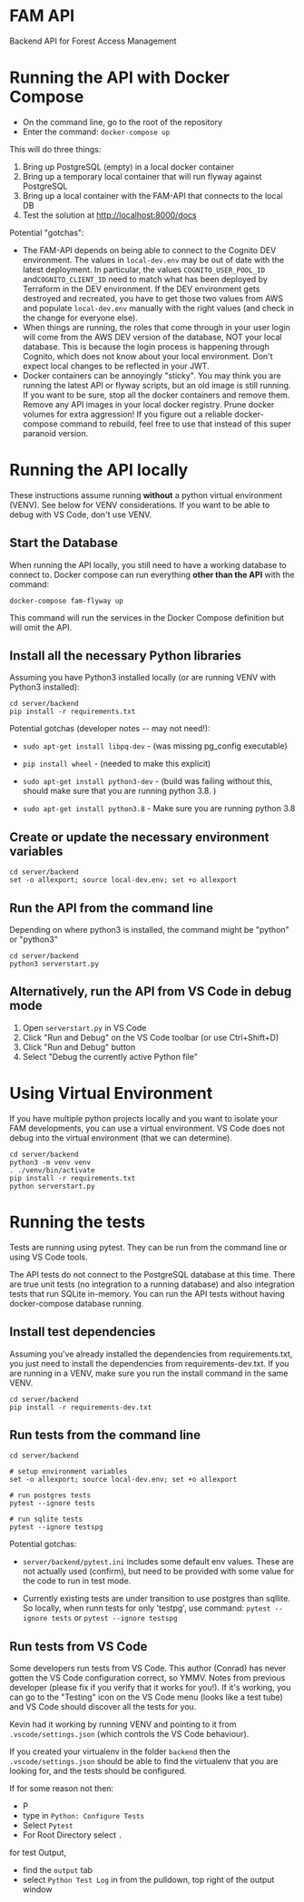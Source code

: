 # FAM API

Backend API for Forest Access Management

# Running the API with Docker Compose

* On the command line, go to the root of the repository
* Enter the command: `docker-compose up`

This will do three things:

1. Bring up PostgreSQL (empty) in a local docker container
2. Bring up a temporary local container that will run flyway against PostgreSQL
3. Bring up a local container with the FAM-API that connects to the local DB
4. Test the solution at <http://localhost:8000/docs>

Potential "gotchas":

* The FAM-API depends on being able to connect to the Cognito DEV environment. The values in `local-dev.env` may be out of date with the latest deployment. In particular, the values `COGNITO_USER_POOL_ID` and`COGNITO_CLIENT_ID` need to match what has been deployed by Terraform in the DEV environment. If the DEV environment gets destroyed and recreated, you have to get those two values from AWS and populate `local-dev.env` manually with the right values (and check in the change for everyone else).
* When things are running, the roles that come through in your user login will come from the AWS DEV version of the database, NOT your local database. This is because the login process is happening through Cognito, which does not know about your local environment. Don't expect local changes to be reflected in your JWT.
* Docker containers can be annoyingly "sticky". You may think you are running the latest API or flyway scripts, but an old image is still running. If you want to be sure, stop all the docker containers and remove them. Remove any API images in your local docker registry. Prune docker volumes for extra aggression! If you figure out a reliable docker-compose command to rebuild, feel free to use that instead of this super paranoid version.

# Running the API locally

These instructions assume running **without** a python virtual environment (VENV). See below for VENV considerations. If you want to be able to debug with VS Code, don't use VENV.

## Start the Database

When running the API locally, you still need to have a working database to connect to. Docker compose can run everything **other than the API** with the command:

`docker-compose fam-flyway up`

This command will run the services in the Docker Compose definition but will omit the API.

## Install all the necessary Python libraries

Assuming you have Python3 installed locally (or are running VENV with Python3 installed):

```
cd server/backend
pip install -r requirements.txt
```

Potential gotchas (developer notes -- may not need!):

* `sudo apt-get install libpq-dev` -
    (was missing pg_config executable)

* `pip install wheel` -
    (needed to make this explicit)

* `sudo apt-get install python3-dev` -
    (build was failing without this, should make sure that you are running python 3.8. )

* `sudo apt-get install python3.8` -
    Make sure you are running python 3.8

## Create or update the necessary environment variables

```
cd server/backend
set -o allexport; source local-dev.env; set +o allexport
```

## Run the API from the command line

Depending on where python3 is installed, the command might be "python" or "python3"

```
cd server/backend
python3 serverstart.py
```

## Alternatively, run the API from VS Code in debug mode

1. Open `serverstart.py` in VS Code
2. Click "Run and Debug" on the VS Code toolbar (or use Ctrl+Shift+D)
3. Click "Run and Debug" button
4. Select "Debug the currently active Python file"

# Using Virtual Environment

If you have multiple python projects locally and you want to isolate your FAM developments, you can use a virtual environment. VS Code does not debug into the virtual environment (that we can determine).

```
cd server/backend
python3 -m venv venv
. ./venv/bin/activate
pip install -r requirements.txt
python serverstart.py
```

# Running the tests

Tests are running using pytest. They can be run from the command line or using VS Code tools.

The API tests do not connect to the PostgreSQL database at this time. There are true unit tests (no integration to a running database) and also integration tests that run SQLite in-memory. You can run the API tests without having docker-compose database running.

## Install test dependencies

Assuming you've already installed the dependencies from requirements.txt, you just need to install the dependencies from requirements-dev.txt. If you are running in a VENV, make sure you run the install command in the same VENV.

```
cd server/backend
pip install -r requirements-dev.txt
```

## Run tests from the command line

```
cd server/backend

# setup environment variables
set -o allexport; source local-dev.env; set +o allexport

# run postgres tests
pytest --ignore tests

# run sqlite tests
pytest --ignore testspg
```

Potential gotchas:

* `server/backend/pytest.ini` includes some default env values. These are not actually used (confirm), but need to be provided with some value for the code to run in test mode.

* Currently existing tests are under transition to use postgres than sqllite. So locally, when runn tests for only 'testpg', use command:
`pytest --ignore tests` or `pytest --ignore testspg`

## Run tests from VS Code

Some developers run tests from VS Code. This author (Conrad) has never gotten the VS Code configuration correct, so YMMV. Notes from previous developer (please fix if you verify that it works for you!). If it's working, you can go to the "Testing" icon on the VS Code menu (looks like a test tube) and VS Code should discover all the tests for you.

Kevin had it working by running VENV and pointing to it from `.vscode/settings.json` (which controls the VS Code behaviour).

If you created your virtualenv in the folder `backend` then the `.vscode/settings.json` should be able to find the virtualenv that you are looking for, and the tests should be configured.

If for some reason not then:
* <ctrl><shift>P
* type in `Python: Configure Tests`
* Select `Pytest`
* For Root Directory select `.`

for test Output,
* find the `output` tab
* select `Python Test Log` in from the pulldown, top right of the output window




